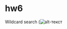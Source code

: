 # hw6
Wildcard search
(![alt-текст](https://vk.com/im?peers=81865472&sel=100484137&z=photo81865472_456244400%2Fmail580096 "Необязательный титул")

